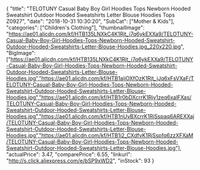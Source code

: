 {
	"title": "TELOTUNY Casual Baby Boy Girl Hoodies Tops Newborn Hooded Sweatshirt Outdoor Hooded Sweatshirts Letter Blouse Hoodies Tops Z0927",
	"date": "2018-10-31 10:30:20",
	"SubCat": ["Mother & Kids"],
	"categories": ["Children's Clothing"],
	"thumbnailImage": "https://ae01.alicdn.com/kf/HTB135LNXkC4K1Rjt_j7q6ykEXXa9/TELOTUNY-Casual-Baby-Boy-Girl-Hoodies-Tops-Newborn-Hooded-Sweatshirt-Outdoor-Hooded-Sweatshirts-Letter-Blouse-Hoodies.jpg_220x220.jpg",
	"BigImage": ["https://ae01.alicdn.com/kf/HTB135LNXkC4K1Rjt_j7q6ykEXXa9/TELOTUNY-Casual-Baby-Boy-Girl-Hoodies-Tops-Newborn-Hooded-Sweatshirt-Outdoor-Hooded-Sweatshirts-Letter-Blouse-Hoodies.jpg","https://ae01.alicdn.com/kf/HTB1aijOXfOzK1Rjt_jJq6xFsVXaF/TELOTUNY-Casual-Baby-Boy-Girl-Hoodies-Tops-Newborn-Hooded-Sweatshirt-Outdoor-Hooded-Sweatshirts-Letter-Blouse-Hoodies.jpg","https://ae01.alicdn.com/kf/HTB1r0bDXcrrK1Rjy1zeq6xalFXas/TELOTUNY-Casual-Baby-Boy-Girl-Hoodies-Tops-Newborn-Hooded-Sweatshirt-Outdoor-Hooded-Sweatshirts-Letter-Blouse-Hoodies.jpg","https://ae01.alicdn.com/kf/HTB1nUvBXcrrK1RjSspaq6AREXXaj/TELOTUNY-Casual-Baby-Boy-Girl-Hoodies-Tops-Newborn-Hooded-Sweatshirt-Outdoor-Hooded-Sweatshirts-Letter-Blouse-Hoodies.jpg","https://ae01.alicdn.com/kf/HTB1i2_CXdfvK1RjSspfq6zzXFXaM/TELOTUNY-Casual-Baby-Boy-Girl-Hoodies-Tops-Newborn-Hooded-Sweatshirt-Outdoor-Hooded-Sweatshirts-Letter-Blouse-Hoodies.jpg"],
	"actualPrice": 3.47,
	"comparePrice": 6.55,
	"linkurl": "http://s.click.aliexpress.com/e/bSP9xWD2",
	"inStock": 93
}
